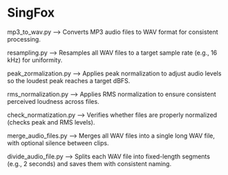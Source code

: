 # SingFox

mp3_to_wav.py	--> Converts MP3 audio files to WAV format for consistent processing.

resampling.py	--> Resamples all WAV files to a target sample rate (e.g., 16 kHz) for uniformity.

peak_zormalization.py -->	Applies peak normalization to adjust audio levels so the loudest peak reaches a target dBFS.

rms_normalization.py --> Applies RMS normalization to ensure consistent perceived loudness across files.

check_normatization.py --> Verifies whether files are properly normalized (checks peak and RMS levels).

merge_audio_files.py --> Merges all WAV files into a single long WAV file, with optional silence between clips.

divide_audio_file.py --> Splits each WAV file into fixed-length segments (e.g., 2 seconds) and saves them with consistent naming.
